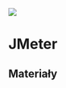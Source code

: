 [![](https://img.shields.io/badge/Facebook-%23TestowanieOprogramowania-blue.svg)](https://www.facebook.com/groups/TestowanieOprogramowania/)


# JMeter

## Materiały
